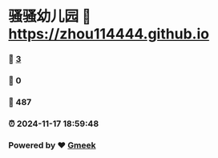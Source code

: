 # 骚骚幼儿园 :link: https://zhou114444.github.io 
### :page_facing_up: [3](https://zhou114444.github.io/tag.html) 
### :speech_balloon: 0 
### :hibiscus: 487 
### :alarm_clock: 2024-11-17 18:59:48 
### Powered by :heart: [Gmeek](https://github.com/Meekdai/Gmeek)
